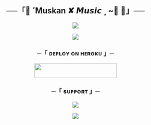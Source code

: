 <h2 align="center">
    ──「🌸 ˹Muskan ✘ 𝙈𝙪𝙨𝙞𝙘 ˼ ~🎵 🌸」──
</h2>

<p align="center">
  <img src="https://telegra.ph/file/f50b0ba2f55463b89b619.jpg">
</p>



<p align="center">
  <img src="https://telegra.ph/file/f50b0ba2f55463b89b619.jpg">
</p>

<h3 align="center">
    ─「 ᴅᴇᴩʟᴏʏ ᴏɴ ʜᴇʀᴏᴋᴜ 」─
</h3>

<p align="center"><a href="https://dashboard.heroku.com/new?template=https://github.com/soumalya098/Music-Bot-advanced"> <img src="https://img.shields.io/badge/Deploy%20On%20Heroku-black?style=for-the-badge&logo=heroku" width="220" height="38.45"/></a></p>


<h3 align="center">
    ─「 sᴜᴩᴩᴏʀᴛ 」─
</h3>

<p align="center">
<a href="https://t.me/galaxy_chatting_group"><img src="https://img.shields.io/badge/-Support%20Group-blue.svg?style=for-the-badge&logo=Telegram"></a>
</p>

<p align="center">
<a href="https://t.me/foreveer_ms"><img src="https://img.shields.io/badge/-Support%20Channel-blue.svg?style=for-the-badge&logo=Telegram"></a>
</p>
</b>
